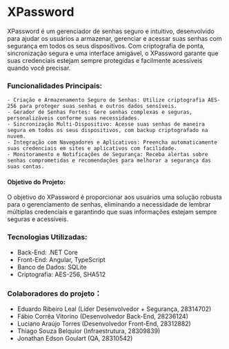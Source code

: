 # XPassword

XPassword é um gerenciador de senhas seguro e intuitivo, desenvolvido para ajudar os usuários a armazenar, gerenciar e acessar suas senhas com segurança em todos os seus dispositivos. Com criptografia de ponta, sincronização segura e uma interface amigável, o XPassword garante que suas credenciais estejam sempre protegidas e facilmente acessíveis quando você precisar.

### Funcionalidades Principais:
    - Criação e Armazenamento Seguro de Senhas: Utilize criptografia AES-256 para proteger suas senhas e outros dados sensíveis.
    - Gerador de Senhas Fortes: Gere senhas complexas e seguras, personalizáveis conforme suas necessidades.
    - Sincronização Multi-Dispositivo: Acesse suas senhas de maneira segura em todos os seus dispositivos, com backup criptografado na nuvem.
    - Integração com Navegadores e Aplicativos: Preencha automaticamente suas credenciais em sites e aplicativos com facilidade.
    - Monitoramento e Notificações de Segurança: Receba alertas sobre senhas comprometidas e recomendações para melhorar a segurança das suas contas.

#### Objetivo do Projeto:

O objetivo do XPassword é proporcionar aos usuários uma solução robusta para o gerenciamento de senhas, eliminando a necessidade de lembrar múltiplas credenciais e garantindo que suas informações estejam sempre seguras e acessíveis.

### Tecnologias Utilizadas:
 - Back-End: .NET Core
 - Front-End: Angular, TypeScript
 - Banco de Dados: SQLite
 - Criptografia: AES-256, SHA512
  
### Colaboradores do projeto：
- Eduardo Ribeiro Leal (Líder Desenvolvedor + Segurança, 28314702)
- Fábio Corrêa Vitorino (Desenvolvedor Back-End, 28236124)
- Luciano Araújo Torres (Desenvolvedor Front-End, 28312882)
- Thiago Souza Belquior (Infraestrutura, 28309839)
- Jonathan Edson Goulart (QA, 28310542)